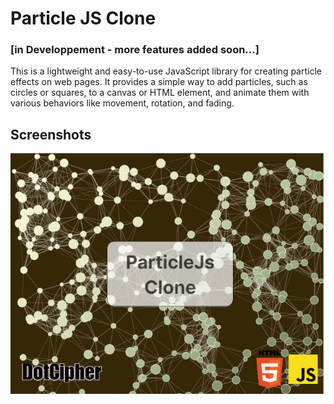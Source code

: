 
# Particle JS Clone
### [in Developpement - more features added soon...]

This is a lightweight and easy-to-use JavaScript library for creating particle effects on web pages. It provides a simple way to add particles, such as circles or squares, to a canvas or HTML element, and animate them with various behaviors like movement, rotation, and fading.


## Screenshots

![particle js clone](https://raw.githubusercontent.com/Wiran-Larbi/ParticleJs_Clone/master/preview/ParticleJsClonePreview.png)

